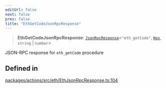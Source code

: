 ```yaml
---
editUrl: false
next: false
prev: false
title: "EthGetCodeJsonRpcResponse"
---
```


> **EthGetCodeJsonRpcResponse**: [`JsonRpcResponse`](/reference/tevm/jsonrpc/type-aliases/jsonrpcresponse/)\<`"eth_getCode"`, [`Hex`](/reference/tevm/utils/type-aliases/hex/), `string` \| `number`\>

JSON-RPC response for `eth_getCode` procedure

## Defined in

[packages/actions/src/eth/EthJsonRpcResponse.ts:104](https://github.com/evmts/tevm-monorepo/blob/main/packages/actions/src/eth/EthJsonRpcResponse.ts#L104)

